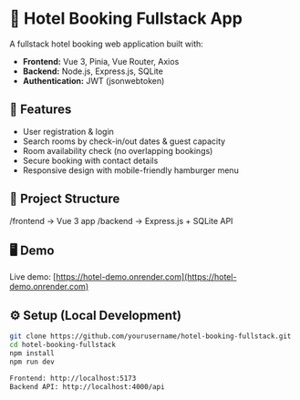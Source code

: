 # 🏨 Hotel Booking Fullstack App

A fullstack hotel booking web application built with:

- **Frontend:** Vue 3, Pinia, Vue Router, Axios  
- **Backend:** Node.js, Express.js, SQLite  
- **Authentication:** JWT (jsonwebtoken)  

## 🚀 Features
- User registration & login  
- Search rooms by check-in/out dates & guest capacity  
- Room availability check (no overlapping bookings)  
- Secure booking with contact details  
- Responsive design with mobile-friendly hamburger menu  

## 📂 Project Structure
/frontend → Vue 3 app
/backend → Express.js + SQLite API


## 🖥️ Demo
Live demo: [https://hotel-demo.onrender.com](https://hotel-demo.onrender.com)

## ⚙️ Setup (Local Development)
```bash
git clone https://github.com/yourusername/hotel-booking-fullstack.git
cd hotel-booking-fullstack
npm install
npm run dev

Frontend: http://localhost:5173
Backend API: http://localhost:4000/api
